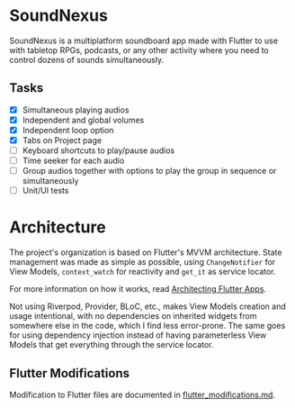 # SoundNexus

SoundNexus is a multiplatform soundboard app made with Flutter to use with
tabletop RPGs, podcasts, or any other activity where you need to control dozens
of sounds simultaneously.

## Tasks

- [x] Simultaneous playing audios
- [x] Independent and global volumes
- [x] Independent loop option
- [x] Tabs on Project page
- [ ] Keyboard shortcuts to play/pause audios
- [ ] Time seeker for each audio
- [ ] Group audios together with options to play the group in sequence or simultaneously
- [ ] Unit/UI tests

# Architecture

The project's organization is based on Flutter's MVVM architecture. State
management was made as simple as possible, using `ChangeNotifier` for View
Models, `context_watch` for reactivity and `get_it` as service locator.

For more information on how it works, read [Architecting Flutter Apps](https://docs.flutter.dev/app-architecture).

Not using Riverpod, Provider, BLoC, etc., makes View Models creation and usage
intentional, with no dependencies on inherited widgets from somewhere else in
the code, which I find less error-prone. The same goes for using dependency
injection instead of having parameterless View Models that get everything
through the service locator.

## Flutter Modifications

Modification to Flutter files are documented in [flutter_modifications.md](flutter_modifications.md).
